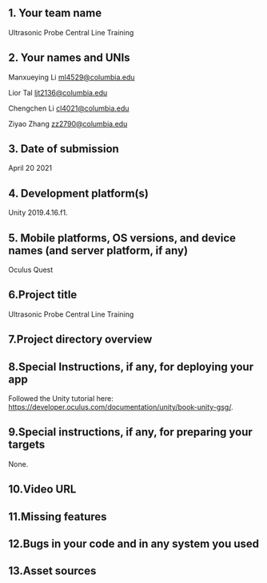 ## 1. Your team name

Ultrasonic Probe Central Line Training

## 2. Your names and UNIs

Manxueying Li
ml4529@columbia.edu

Lior Tal
ljt2136@columbia.edu

Chengchen Li
cl4021@columbia.edu

Ziyao Zhang
zz2790@columbia.edu

## 3. Date of submission

April 20 2021

## 4. Development platform(s)

Unity 2019.4.16.f1.

## 5. Mobile platforms, OS versions, and device names (and server platform, if any)

Oculus Quest

## 6.Project title

Ultrasonic Probe Central Line Training

## 7.Project directory overview



## 8.Special Instructions, if any, for deploying your app

Followed the Unity tutorial here: https://developer.oculus.com/documentation/unity/book-unity-gsg/.

## 9.Special instructions, if any, for preparing your targets

None.

## 10.Video URL



## 11.Missing features



## 12.Bugs in your code and in any system you used



## 13.Asset sources


